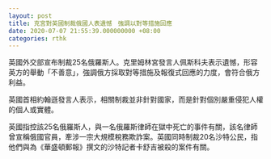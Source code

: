 ```yaml
---
layout: post
title: 克宮對英國制裁俄國人表遺憾　強調以對等措施回應
date: 2020-07-07 21:55:39.000000000 +08:00
categories: rthk
---
```


英國外交部宣布制裁25名俄羅斯人。克里姆林宮發言人佩斯科夫表示遺憾，形容英方的舉動「不善意」，強調俄方採取對等措施及報復式回應的力度，會符合俄方利益。

英國首相約翰遜發言人表示，相關制裁並非針對國家，而是針對個別嚴重侵犯人權的個人或實體。

英國指控該25名俄羅斯人，與一名俄羅斯律師在獄中死亡的事件有關，該名律師曾宣稱俄國官員，牽涉一宗大規模稅務欺詐案。英國同時制裁20名沙特公民，指他們與為《華盛頓郵報》撰文的沙特記者卡舒吉被殺的案件有關。

